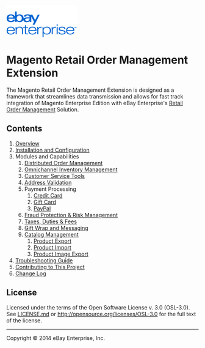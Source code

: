 ![ebay logo](docs/static/logo-vert.png)

# Magento Retail Order Management Extension

The Magento Retail Order Management Extension is designed as a framework that streamlines data transmission and allows for fast track integration of Magento Enterprise Edition with eBay Enterprise's [Retail Order Management](http://ebayenterprise.com/commerce_technologies/retail_order_management.php) Solution.

## Contents

1. [Overview](docs/OVERVIEW.md)
1. [Installation and Configuration](docs/INSTALL.md)
1. Modules and Capabilities
	1. [Distributed Order Management](/src/app/code/community/EbayEnterprise/Eb2cOrder/README.md)
	1. [Omnichannel Inventory Management](/src/app/code/community/EbayEnterprise/Eb2cInventory/README.md)
	1. [Customer Service Tools](/src/app/code/community/EbayEnterprise/Eb2cCustomerService/README.md)
	1. [Address Validation](/src/app/code/community/EbayEnterprise/Address/README.md)
	1. Payment Processing
		1. [Credit Card](/src/app/code/community/EbayEnterprise/CreditCard/README.md)
		1. [Gift Card](/src/app/code/community/EbayEnterprise/GiftCard/README.md)
		1. [PayPal](/src/app/code/community/EbayEnterprise/PayPal/README.md)
	1. [Fraud Protection & Risk Management]()
	1. [Taxes, Duties & Fees]()
	1. [Gift Wrap and Messaging](/src/app/code/community/EbayEnterprise/Eb2cGiftwrap/README.md)
	1. [Catalog Management]()
		1. [Product Export](src/app/code/community/EbayEnterprise/ProductExport/README.md)
		1. [Product Import](src/app/code/community/EbayEnterprise/ProductImport/README.md)
		1. [Product Image Export]()
1. [Troubleshooting Guide](docs/TROUBLESHOOTING.md)
1. [Contributing to This Project](CONTRIBUTING.md)
1. [Change Log](CHANGELOG.md)

## License

Licensed under the terms of the Open Software License v. 3.0 (OSL-3.0). See [LICENSE.md](LICENSE.md) or http://opensource.org/licenses/OSL-3.0 for the full text of the license.

- - -
Copyright © 2014 eBay Enterprise, Inc.
